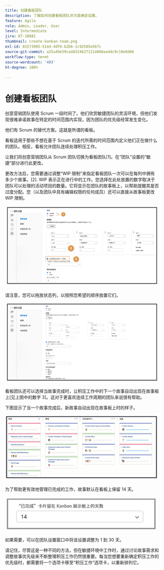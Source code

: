 ```yaml
---
title: 创建看板团队
description: 了解如何创建看板团队并为其确定设置。
feature: Agile
role: Admin, Leader, User
level: Intermediate
jira: KT-10881
thumbnail: create-kanban-team.png
exl-id: 01573905-514d-4df6-b2b6-1c92585e56fc
source-git-commit: a25a49e59ca483246271214886ea4dc9c10e8d66
workflow-type: tm+mt
source-wordcount: '403'
ht-degree: 100%

---
```


# 创建看板团队

创意营销团队使用 Scrum 一段时间了。他们欣赏敏捷团队的灵活环境，但他们发现很难承诺故事在特定的时间范围内实现，因为团队的优先级经常发生变化。

他们有 Scrum 的替代方案。这就是所谓的看板。

看板适用于那些不想在基于 Scrum 的迭代所需的时间范围内定义他们正在做什么的团队。相反，看板允许团队连续处理积压工作。

让我们将创意营销团队从 Scrum 团队切换为看板团队[1]。在“团队”设置的“敏捷”部分进行此更改。

更改方法后，您需要通过调整“WIP 限制”来指定看板团队一次可以在每列中拥有多少个故事。[2]. WIP 表示正在进行中的工作。您选择在此处放置的数字取决于团队可以处理的活动项目的数量。它将显示在团队的故事板上，以帮助提醒其是否过度分配。您（以及团队中具有编辑权限的任何成员）还可以直接从故事板更改 WIP 限制。

![团队设置页面](assets/teamspage-01.png)

请注意，您可以拖放状态列，以按照您希望的顺序放置它们。

![团队设置页面](assets/teamspage-02.png)

看板团队还可以选择当故事完成时，让积压工作中的下一个故事自动出现在故事板上[见上图中的数字 3]。这对于更喜欢连续工作周期的团队来说很有帮助。


下图显示了当一个故事完成后，新故事自动出现在故事板上时的样子。

![团队设置页面](assets/teamspage-03.png)

为了帮助更有效地管理已完成的工作，故事默认在看板上保留 14 天。

![团队设置页面](assets/teampage-04.png)

如果需要，可以在团队设置窗口中将该设置调整为 1 到 30 天。

请记住，尽管这是一种不同的方法，但在敏捷环境中工作时，通过讨论故事需求和调整故事优先级来不断整理积压工作仍然很重要。每当您想要重新确定积压工作的优先级时，都需要将一个选项卡移至“积压工作”选项卡，以重新排列它。
